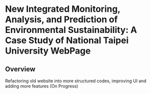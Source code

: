 # New Integrated Monitoring, Analysis, and Prediction of Environmental Sustainability: A Case Study of National Taipei University WebPage

## Overview

Refactoring old website into more structured codes, improving UI and adding more features (On Progress)
